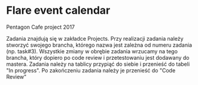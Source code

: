 # Flare event calendar

Pentagon Cafe project 2017

Zadania znajdują się w zakładce Projects. Przy realizacji zadania należy stworzyć swojego brancha, którego nazwa jest zależna od numeru zadania (np. task#3). Wszystkie zmiany w obrębie zadania wrzucamy na tego brancha, który dopiero po code review i przetestowaniu jest dodawany do mastera. Zadania należy na tablicy przypiąć do siebie i przenieść do tabeli "In progress". Po zakończeniu zadania należy je przenieść do "Code Review"


   
